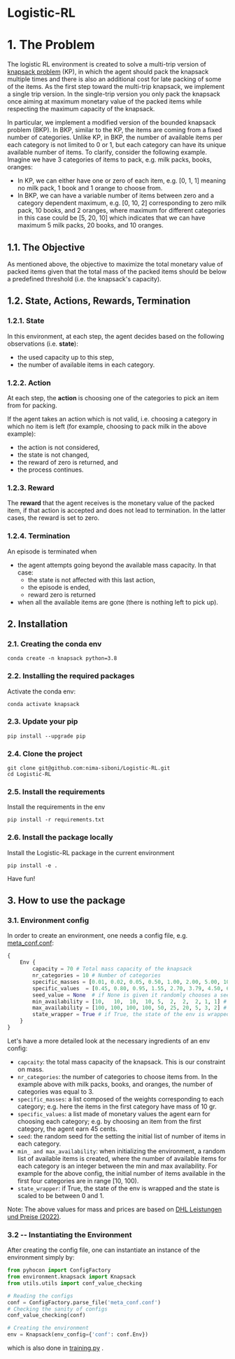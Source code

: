 # Logistic-RL
# 1. The Problem
The logistic RL environment is created to solve a multi-trip version of
[knapsack problem](https://en.wikipedia.org/wiki/Knapsack_problem) (KP), in which the agent should pack the knapsack 
multiple times and there is also an additional cost for late packing of some of the items. As the first step toward the 
multi-trip knapsack, we implement a single trip version. In the single-trip version you only pack the knapsack once aiming 
at maximum monetary value of the packed items while respecting the maximum capacity of the knapsack.

In particular, we implement a modified version of the bounded knapsack problem (BKP). In BKP, similar to the KP, the
items are coming from a fixed number of categories. Unlike KP, in BKP, the number of available items per each category is
not limited to 0 or 1, but each category can have its unique available number of items. To clarify, consider the 
following example. Imagine we have 3 categories of items to pack, e.g. milk packs, books, oranges:
* In KP, we can either have one or zero of each item, e.g. [0, 1, 1] meaning no milk pack, 1 book and 1 orange to choose
from.
* In BKP, we can have a variable number of items between zero and a category dependent maximum, e.g. [0, 10, 2] 
corresponding to zero milk pack, 10 books, and 2 oranges, where maximum for different categories in this case 
could be [5, 20, 10] which indicates that we can have maximum 5 milk packs, 20 books, and 10 oranges.

## 1.1. The Objective
As mentioned above, the objective to maximize the total monetary value of packed items given that the total mass of the 
packed items should be below a predefined threshold (i.e. the knapsack's capacity). 

## 1.2. State, Actions, Rewards, Termination

### 1.2.1. State
In this environment, at each step, the agent decides based on the following observations (i.e. **state**):
* the used capacity up to this step,
* the number of available items in each category.
### 1.2.2. Action
At each step, the **action** is choosing one of the categories to pick an item from for packing. 

If the agent takes an action which is not valid, i.e. choosing a category in which no item is left (for example,
choosing to pack milk in the above example):
* the action is not considered, 
* the state is not changed,
* the reward of zero is returned, and 
* the process continues.

### 1.2.3. Reward
The **reward** that the agent receives is the monetary value of the packed item, if that action is accepted and does 
not lead to termination. In the latter cases, the reward is set to zero. 

### 1.2.4. Termination
An episode is terminated when 
* the agent attempts going beyond the available mass capacity. In that case:
    - the state is not affected with this last action,
    - the episode is ended,
    - reward zero is returned
* when all the available items are gone (there is nothing left to pick up).

## 2. Installation
### 2.1. Creating the conda env
```buildoutcfg
conda create -n knapsack python=3.8
```

### 2.2. Installing the required packages
Activate the conda env:
```buildoutcfg
conda activate knapsack
```
### 2.3. Update your pip
```buildoutcfg
pip install --upgrade pip
```
### 2.4. Clone the project
```buildoutcfg
git clone git@github.com:nima-siboni/Logistic-RL.git
cd Logistic-RL
```

### 2.5. Install the requirements
Install the requirements in the env
```buildoutcfg
pip install -r requirements.txt
```

### 2.6. Install the package locally
Install the Logistic-RL package  in the current environment
```buildoutcfg
pip install -e .
```

Have fun!

## 3. How to use the package
### 3.1. Environment config
In order to create an environment, one needs a config file, e.g. [meta_conf.conf](./meta_conf.conf):
```python
{
    Env {
        capacity = 70 # Total mass capacity of the knapsack
        nr_categories = 10 # Number of categories
        specific_masses = [0.01, 0.02, 0.05, 0.50, 1.00, 2.00, 5.00, 10.0, 20.0, 31.50] # in Kg similar to DHL (2019)
        specific_values  = [0.45, 0.80, 0.95, 1.55, 2.70, 3.79, 4.50, 6.99, 9.49, 16.49] # in Euros, like above.
        seed_value = None  # if None is given it randomly chooses a seed.
        min_availability = [10,   10,  10,  10, 5,  2,  2,  2, 1, 1] # min number of possible items for each category
        max_availability = [100, 100, 100, 100, 50, 25, 20, 5, 3, 2] # max number of possible items for each category
        state_wrapper = True # if True, the state of the env is wrapped.
    }
}
```
Let's have a more detailed look at the necessary ingredients of an env config:
* ```capcaity```: the total mass capacity of the knapsack. This is our constraint on mass.
* ```nr_categories```: the number of categories to choose items from. In the example above with milk packs, books, and 
oranges, the number of categories was equal to 3.
* ```specific_masses```: a list composed of the weights corresponding to each category; e.g. here the items in the first
category have mass of 10 gr.
* ```specific_values```: a list made of monetary values the agent earn for choosing each category; e.g. by choosing an 
item from the first category, the agent earn 45 cents.
* ```seed```: the random seed for the setting the initial list of number of items in each category.
* ```min_ and max_availability```: when initializing the environment, a random list of available items is created, where the number
of available items for each category is an integer between the min and max availability. For example for the above 
config, the initial number of items available in the first four categories are in range [10, 100).
* ```state_wrapper```: if True, the state of the env is wrapped and the state is scaled to be between 0 and 1.

Note: The above values for mass and prices are based on
[DHL Leistungen und Preise (2022)](https://www.deutschepost.de/content/dam/dpag/images/G_g/Gesamtpreisliste/dp-leistungen-und-preise-01-2022.pdf).
### 3.2 -- Instantiating the Environment
After creating the config file, one can instantiate an instance of the environment simply by:
```python
from pyhocon import ConfigFactory
from environment.knapsack import Knapsack
from utils.utils import conf_value_checking

# Reading the configs
conf = ConfigFactory.parse_file('meta_conf.conf')
# Checking the sanity of configs
conf_value_checking(conf)

# Creating the environment
env = Knapsack(env_config={'conf': conf.Env})
```
which is also done in [training.py](./training.py) .
